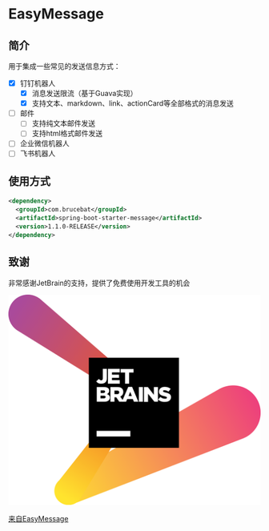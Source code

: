 # EasyMessage

## 简介
用于集成一些常见的发送信息方式：
- [x] 钉钉机器人
    - [x] 消息发送限流（基于Guava实现）
    - [x] 支持文本、markdown、link、actionCard等全部格式的消息发送
- [ ] 邮件
    - [ ] 支持纯文本邮件发送
    - [ ] 支持html格式邮件发送
- [ ] 企业微信机器人
- [ ] 飞书机器人

## 使用方式

```xml
<dependency>
  <groupId>com.brucebat</groupId>
  <artifactId>spring-boot-starter-message</artifactId>
  <version>1.1.0-RELEASE</version>
</dependency>
```

## 致谢

非常感谢JetBrain的支持，提供了免费使用开发工具的机会

![JetBrains](images/jetbrains-variant-2.png)

[来自EasyMessage](https://www.jetbrains.com/?from=EasyMessage)